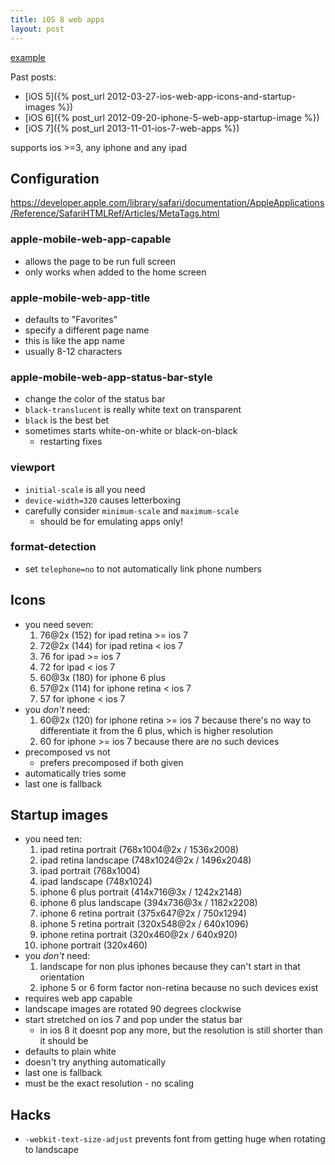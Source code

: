 ```yaml
---
title: iOS 8 web apps
layout: post
---
```


[example](/static/pages/YYYY-MM-DD-ios-8-web-app.html)

Past posts:

- [iOS 5]({% post_url 2012-03-27-ios-web-app-icons-and-startup-images %})
- [iOS 6]({% post_url 2012-09-20-iphone-5-web-app-startup-image %})
- [iOS 7]({% post_url 2013-11-01-ios-7-web-apps %})

supports ios >=3, any iphone and any ipad

## Configuration

<https://developer.apple.com/library/safari/documentation/AppleApplications/Reference/SafariHTMLRef/Articles/MetaTags.html>

### apple-mobile-web-app-capable

- allows the page to be run full screen
- only works when added to the home screen

### apple-mobile-web-app-title

- defaults to "Favorites"
- specify a different page name
- this is like the app name
- usually 8-12 characters

### apple-mobile-web-app-status-bar-style

- change the color of the status bar
- `black-translucent` is really white text on transparent
- `black` is the best bet
- sometimes starts white-on-white or black-on-black
  - restarting fixes

### viewport

- `initial-scale` is all you need
- `device-width=320` causes letterboxing
- carefully consider `minimum-scale` and `maximum-scale`
  - should be for emulating apps only!

### format-detection

- set `telephone=no` to not automatically link phone numbers

## Icons

- you need seven:
  1. 76@2x (152) for ipad retina >= ios 7
  2. 72@2x (144) for ipad retina < ios 7
  3. 76 for ipad >= ios 7
  4. 72 for ipad < ios 7
  5. 60@3x (180) for iphone 6 plus
  6. 57@2x (114) for iphone retina < ios 7
  7. 57 for iphone < ios 7
- you *don't* need:
  1. 60@2x (120) for iphone retina >= ios 7 because there's no way to differentiate it from the 6 plus, which is higher resolution
  2. 60 for iphone >= ios 7 because there are no such devices
- precomposed vs not
  - prefers precomposed if both given
- automatically tries some
- last one is fallback

## Startup images

- you need ten:
  1. ipad retina portrait (768x1004@2x / 1536x2008)
  2. ipad retina landscape (748x1024@2x / 1496x2048)
  3. ipad portrait (768x1004)
  4. ipad landscape (748x1024)
  5. iphone 6 plus portrait (414x716@3x / 1242x2148)
  6. iphone 6 plus landscape (394x736@3x / 1182x2208)
  7. iphone 6 retina portrait (375x647@2x / 750x1294)
  8. iphone 5 retina portrait (320x548@2x / 640x1096)
  9. iphone retina portrait (320x460@2x / 640x920)
  10. iphone portrait (320x460)
- you *don't* need:
  1. landscape for non plus iphones because they can't start in that orientation
  2. iphone 5 or 6 form factor non-retina because no such devices exist
- requires web app capable
- landscape images are rotated 90 degrees clockwise
- start stretched on ios 7 and pop under the status bar
  - in ios 8 it doesnt pop any more, but the resolution is still shorter than it should be
- defaults to plain white
- doesn't try anything automatically
- last one is fallback
- must be the exact resolution - no scaling

## Hacks

- `-webkit-text-size-adjust` prevents font from getting huge when rotating to landscape

